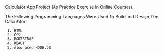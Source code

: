 Calculator App Project (As Practice Exercise in Online Courses).

The Following Programming Languages Were Used To Build and Design The Calculator:

     1. HTML
     2. CSS
     3. BOOTSTRAP
     4. REACT
     5. Also used NODE.JS
